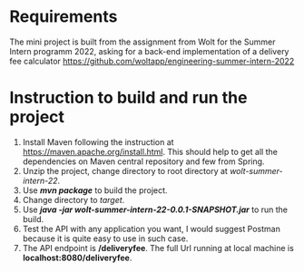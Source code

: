 # Requirements
The mini project is built from the assignment from Wolt for the Summer Intern programm 2022, asking for a back-end implementation of a delivery fee calculator
https://github.com/woltapp/engineering-summer-intern-2022

# Instruction to build and run the project
1. Install Maven following the instruction at https://maven.apache.org/install.html. This should help to get all the dependencies on Maven central repository and few from Spring.
2. Unzip the project, change directory to root directory at _wolt-summer-intern-22_.
3. Use **_mvn package_** to build the project.
4. Change directory to _target_.
5. Use **_java -jar wolt-summer-intern-22-0.0.1-SNAPSHOT.jar_** to run the build.
6. Test the API with any application you want, I would suggest Postman because it is quite easy to use in such case.
7. The API endpoint is **/deliveryfee**. The full Url running at local machine is **localhost:8080/deliveryfee**.
